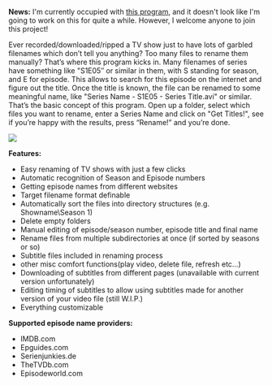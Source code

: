 **News:** I'm currently occupied with [this program](http://code.google.com/p/7plus/), and it doesn't look like I'm going to work on this for quite a while. However, I welcome anyone to join this project!

Ever recorded/downloaded/ripped a TV show just to have lots of garbled filenames which don’t tell you anything? Too many files to rename them manually? That’s where this program kicks in. Many filenames of series have something like "S1E05″ or similar in them, with S standing for season, and E for episode. This allows to search for this episode on the internet and figure out the title. Once the title is known, the file can be renamed to some meaningful name, like "Series Name - S1E05 - Series Title.avi" or similar. That’s the basic concept of this program. Open up a folder, select which files you want to rename, enter a Series Name and click on "Get Titles!", see if you’re happy with the results, press “Rename!” and you’re done.

<a href='http://i516.photobucket.com/albums/u326/seriesrenamer/096.png'><img src='http://i516.photobucket.com/albums/u326/seriesrenamer/th_096.png' /></a>

**Features:**
  * Easy renaming of TV shows with just a few clicks
  * Automatic recognition of Season and Episode numbers
  * Getting episode names from different websites
  * Target filename format definable
  * Automatically sort the files into directory structures     (e.g. Showname\Season 1\)
  * Delete empty folders
  * Manual editing of episode/season number, episode title and final name
  * Rename files from multiple subdirectories at once (if sorted by seasons or so)
  * Subtitle files included in renaming process
  * other misc comfort functions(play video, delete file, refresh etc…)
  * Downloading of subtitles from different pages (unavailable with current version unfortunately)
  * Editing timing of subtitles to allow using subtitles made for another version of your video file (still W.I.P.)
  * Everything customizable

**Supported episode name providers:**
  * IMDB.com
  * Epguides.com
  * Serienjunkies.de
  * TheTVDb.com
  * Episodeworld.com